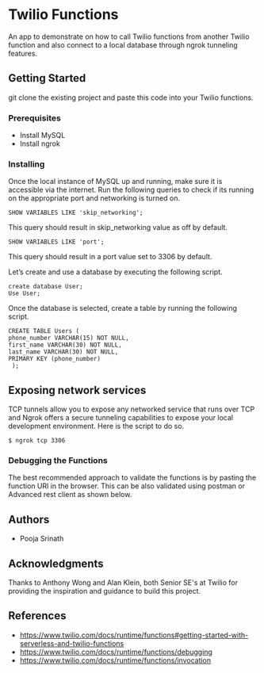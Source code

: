 # Twilio Functions

An app to demonstrate on how to call Twilio functions from another Twilio function and also connect to a local database through ngrok tunneling features.

## Getting Started

git clone the existing project and paste this code into your Twilio functions. 

### Prerequisites

* Install MySQL
* Install ngrok

### Installing

Once the local instance of MySQL up and running, make sure it is accessible via the internet. Run the following queries to check if its running on the appropriate port and networking is turned on. 

```
SHOW VARIABLES LIKE 'skip_networking';
```
This query should result in skip_networking value as off by default. 

```
SHOW VARIABLES LIKE 'port';
```
This query should result in a port value set to 3306 by default.

Let’s create and use a database by executing the following script. 

```
create database User;
Use User;
```
Once the database is selected, create a table by running the following script.

```
CREATE TABLE Users (
phone_number VARCHAR(15) NOT NULL, 
first_name VARCHAR(30) NOT NULL, 
last_name VARCHAR(30) NOT NULL, 
PRIMARY KEY (phone_number)
 );
```

## Exposing network services

TCP tunnels allow you to expose any networked service that runs over TCP and Ngrok offers a secure tunneling capabilities to expose your local development environment. Here is the script to do so.

```
$ ngrok tcp 3306
```


### Debugging the Functions
 
The best recommended approach to validate the functions is by pasting the function URl in the browser. This can be also validated using postman or Advanced rest client as shown below.


## Authors

* Pooja Srinath

## Acknowledgments

Thanks to Anthony Wong and Alan Klein, both Senior SE's at Twilio for providing the inspiration and guidance to build this project. 

## References

* https://www.twilio.com/docs/runtime/functions#getting-started-with-serverless-and-twilio-functions
* https://www.twilio.com/docs/runtime/functions/debugging
* https://www.twilio.com/docs/runtime/functions/invocation

